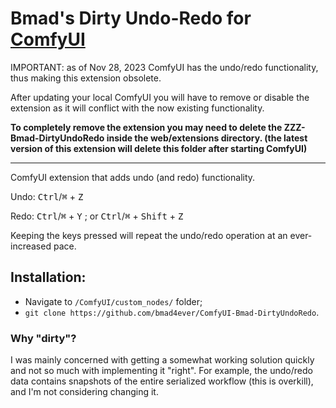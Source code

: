 # Bmad's Dirty Undo-Redo for [ComfyUI](https://github.com/comfyanonymous/ComfyUI)  


IMPORTANT: as of Nov 28, 2023 ComfyUI has the undo/redo functionality, thus making this extension obsolete.

After updating your local ComfyUI you will have to remove or disable the extension as it will conflict with the now existing functionality.

**To completely remove the extension you may need to delete the ZZZ-Bmad-DirtyUndoRedo inside the web/extensions directory. (the latest version of this extension will delete this folder after starting ComfyUI)**

__________________________________________________________________


ComfyUI extension that adds undo (and redo) functionality.

Undo: <kbd>Ctrl</kbd>/<kbd>⌘</kbd> + <kbd>Z</kbd> 

Redo: <kbd>Ctrl</kbd>/<kbd>⌘</kbd> + <kbd>Y</kbd> ; or <kbd>Ctrl</kbd>/<kbd>⌘</kbd> + <kbd>Shift</kbd> + <kbd>Z</kbd>

Keeping the keys pressed will repeat the undo/redo operation at an ever-increased pace.

## Installation:

- Navigate to `/ComfyUI/custom_nodes/` folder;
- `git clone https://github.com/bmad4ever/ComfyUI-Bmad-DirtyUndoRedo`.

### Why "dirty"?

I was mainly concerned with getting a somewhat working solution quickly and not so much with implementing it "right". For example, the undo/redo data contains snapshots of the entire serialized workflow (this is overkill), and I'm not considering changing it.
